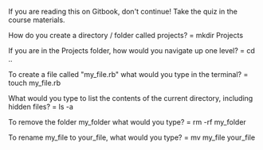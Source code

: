 If you are reading this on Gitbook, don't continue! Take the quiz in the course materials.

How do you create a directory / folder called projects?
= mkdir Projects

If you are in the Projects folder, how would you navigate up one level?
= cd ..

To create a file called "my_file.rb" what would you type in the terminal?
= touch my_file.rb

What would you type to list the contents of the current directory, including hidden files?
= ls -a

To remove the folder my_folder what would you type?
= rm -rf my_folder

To rename my_file to your_file, what would you type?
= mv my_file your_file

